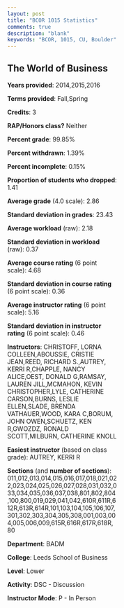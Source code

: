 ```yaml
---
layout: post
title: "BCOR 1015 Statistics"
comments: true
description: "blank"
keywords: "BCOR, 1015, CU, Boulder"
--- 
```

<head>
<script src="https://ajax.googleapis.com/ajax/libs/jquery/2.1.3/jquery.min.js"></script>
<script src="https://dl.dropboxusercontent.com/s/pc42nxpaw1ea4o9/highcharts.js?dl=0"></script>
<!-- <script src="../assets/js/highcharts.js"></script> -->
<style type="text/css">@font-face {
	font-family: "Bebas Neue";
	src: url(https://www.filehosting.org/file/details/544349/BebasNeue%20Regular.otf) format("opentype");
	}
	h1.Bebas { 
		font-family: "Bebas Neue", Verdana, Tahoma;
	}
</style>
</head>
<body>
	<div id="container" style="float: right; width: 45%; height: 88%; margin-left: 2.5%; margin-right: 2.5%;"></div>
	<script language="JavaScript">
		$(document).ready(function() {
		var chart = {type: 'column'};
		var title = {text: 'Grade Distribution'};
		var xAxis = {categories: ['A','B','C','D','F'],crosshair: true};
		var yAxis = {min: 0,title: {text: 'Percentage'}};
		var tooltip = {headerFormat: '<center><b><span style="font-size:20px">{point.key}</span></b></center>',
		               pointFormat: '<td style="padding:0"><b>{point.y:.1f}%</b></td>',
		               footerFormat: '</table>',shared: true,useHTML: true};
		var plotOptions = {column: {pointPadding: 0.0,borderWidth: 0}};  
		var credits = {enabled: false};var series= [{name: 'Percent',data: [19.98,54.41,20.81,3.34,1.47,]}];
		var json = {};
		json.chart = chart;
		json.title = title;
		json.tooltip = tooltip;
		json.xAxis = xAxis;
		json.yAxis = yAxis;  
		json.series = series;
		json.plotOptions = plotOptions;  
		json.credits = credits;
		$('#container').highcharts(json);
	});
	</script>
</body>
			   
## The World of Business

**Years provided**: 2014,2015,2016

**Terms provided**: Fall,Spring

**Credits**: 3

**RAP/Honors class?** Neither

**Percent grade**: 99.85%

**Percent withdrawn**: 1.39%

**Percent incomplete**: 0.15%

**Proportion of students who dropped**: 1.41

**Average grade** (4.0 scale): 2.86

**Standard deviation in grades**: 23.43

**Average workload** (raw): 2.18

**Standard deviation in workload** (raw): 0.37

**Average course rating** (6 point scale): 4.68

**Standard deviation in course rating** (6 point scale): 0.36

**Average instructor rating** (6 point scale): 5.16

**Standard deviation in instructor rating** (6 point scale): 0.46

**Instructors**: CHRISTOFF, LORNA COLLEEN,ABOUSSIE, CRISTIE JEAN,REED, RICHARD S.,AUTREY, KERRI R,CHAPPLE, NANCY ALICE,OEST, DONALD G,RAMSAY, LAUREN JILL,MCMAHON, KEVIN CHRISTOPHER,LYLE, CATHERINE CARSON,BURNS, LESLIE ELLEN,SLADE, BRENDA VATHAUER,WOOD, KARA C,BORUM, JOHN OWEN,SCHUETZ, KEN R,GWOZDZ, RONALD SCOTT,MILBURN, CATHERINE KNOLL

**Easiest instructor** (based on class grade): AUTREY, KERRI R

**Sections** (and **number of sections**): 011,012,013,014,015,016,017,018,021,022,023,024,025,026,027,028,031,032,033,034,035,036,037,038,801,802,804,100,800,019,029,041,042,610R,611R,612R,613R,614R,101,103,104,105,106,107,301,302,303,304,305,308,001,003,004,005,006,009,615R,616R,617R,618R, 80

**Department**: BADM

**College**: Leeds School of Business

**Level**: Lower

**Activity**: DSC - Discussion

**Instructor Mode**: P  - In Person